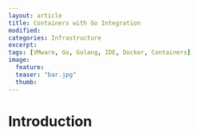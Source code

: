 ```yaml
---
layout: article
title: Containers with Go Integration
modified:
categories: Infrastructure
excerpt: 
tags: [VMware, Go, Golang, IDE, Docker, Containers]
image:
  feature: 
  teaser: "bar.jpg"
  thumb:
---
```


# Introduction
